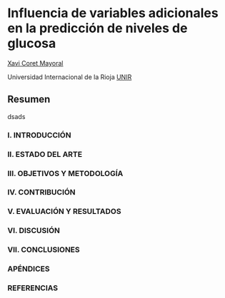 # Influencia de variables adicionales en la predicción de niveles de glucosa

[Xavi Coret Mayoral](https://xcoret.github.io/portfolio/)

Universidad Internacional de la Rioja [UNIR](https://unir.net)


## Resumen
dsads

### I. INTRODUCCIÓN

### II. ESTADO DEL ARTE

### III. OBJETIVOS Y METODOLOGÍA

### IV. CONTRIBUCIÓN

### V. EVALUACIÓN Y RESULTADOS

### VI. DISCUSIÓN

### VII. CONCLUSIONES

### APÉNDICES

### REFERENCIAS



